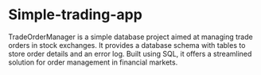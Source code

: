 # Simple-trading-app
TradeOrderManager is a simple database project aimed at managing trade orders in stock exchanges. It provides a database schema with tables to store order details and an error log. Built using SQL, it offers a streamlined solution for order management in financial markets.
